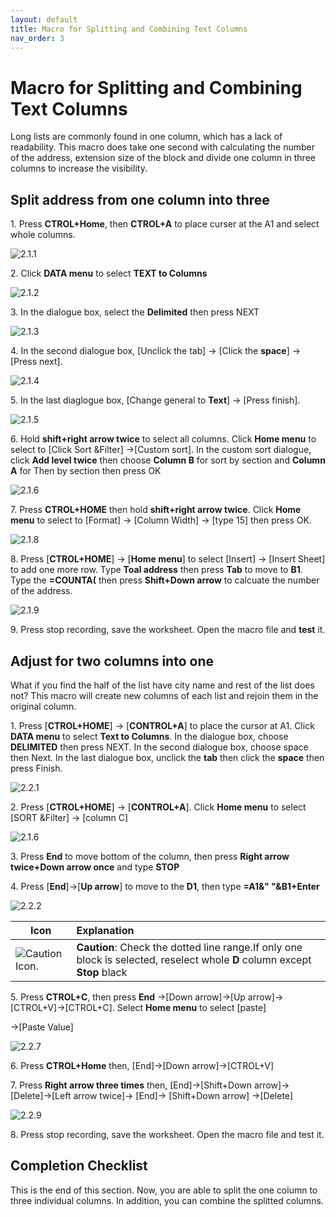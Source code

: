 ```yaml
---
layout: default
title: Macro for Splitting and Combining Text Columns
nav_order: 3
---
```


# Macro for Splitting and Combining Text Columns


Long lists are commonly found in one column, which has a lack of readability. This macro does take one second with calculating the number of the address, extension size of the block and divide one column in three columns to increase the visibility. 



 ## Split address from one column into three
 
 1\. Press **CTROL+Home**, then **CTROL+A** to place curser at the A1 and select whole columns.
 
 ![2.1.1](https://github.com/chase-lsc/Task-Automation-With-Excel-Macros/blob/gh-pages/images/2.1.1.png?raw=true)
 
 
 2\. Click **DATA menu** to select **TEXT to Columns**
 
 ![2.1.2](https://github.com/chase-lsc/Task-Automation-With-Excel-Macros/blob/gh-pages/images/2.1.2.png?raw=true)
 
 
 3\. In the dialogue box, select the **Delimited** then press NEXT
 
 ![2.1.3](https://github.com/chase-lsc/Task-Automation-With-Excel-Macros/blob/gh-pages/images/2.1.3.png?raw=true)
 
 
 4\. In the second dialogue box, [Unclick the tab] -> [Click the **space**] -> [Press next].
 
 ![2.1.4](https://github.com/chase-lsc/Task-Automation-With-Excel-Macros/blob/gh-pages/images/2.1.4.png?raw=true)
 
 
 5\. In the last diaglogue box, [Change general to **Text**] -> [Press finish].
 
 ![2.1.5](https://github.com/chase-lsc/Task-Automation-With-Excel-Macros/blob/gh-pages/images/2.1.5.png?raw=true)
 
 
 6\. Hold **shift+right arrow twice** to select all columns. Click **Home menu** to select to [Click Sort &Filter] ->[Custom sort].
     In the custom sort dialogue, click **Add level twice** then choose **Column B** for sort by section and **Column A** for Then by        section then press OK
 
 ![2.1.6](https://github.com/chase-lsc/Task-Automation-With-Excel-Macros/blob/gh-pages/images/2.1.6.png?raw=true)
    
    
 7\. Press **CTROL+HOME** then hold **shift+right arrow twice**. Click **Home menu** to select to [Format] -> [Column Width] 
   -> [type 15] then press OK.   
 
 ![2.1.8](https://github.com/chase-lsc/Task-Automation-With-Excel-Macros/blob/gh-pages/images/2.1.8.png?raw=true)
 
 
 8\. Press [**CTROL+HOME**] -> [**Home menu**] to select [Insert] -> [Insert Sheet] to add one more row.
     Type **Toal address** then press **Tab** to move to **B1**. Type the **=COUNTA(** then press **Shift+Down arrow** to calcuate the number of the address.
 
 
 ![2.1.9](https://github.com/chase-lsc/Task-Automation-With-Excel-Macros/blob/gh-pages/images/2.1.9.png?raw=true)
 
 
 9\. Press stop recording, save the worksheet. Open the macro file and **test** it.
 
 
 ## Adjust for two columns into one
 
 
 What if you find the half of the list have city name and rest of the list does not? This macro will create new columns of each list and  rejoin them in the original column.
 
 
 
 1\.  Press [**CTROL+HOME**] -> [**CONTROL+A**] to place the cursor at A1. Click **DATA menu** to select **Text to Columns**. In the dialogue box, choose **DELIMITED** then press NEXT. In the second dialogue box, choose space then Next. In the last dialogue box, unclick the **tab** then click the **space** then press Finish.
 
 
 ![2.2.1](https://github.com/chase-lsc/Task-Automation-With-Excel-Macros/blob/gh-pages/images/2.2.1.png?raw=true)
 
 
 2\. Press [**CTROL+HOME**] -> [**CONTROL+A**]. Click **Home menu** to select [SORT &Filter] -> [column C]
 
 ![2.1.6](https://github.com/chase-lsc/Task-Automation-With-Excel-Macros/blob/gh-pages/images/2.1.6.png?raw=true)
 
 
 
 3\. Press **End** to move bottom of the column, then press **Right arrow twice+Down arrow once** and type **STOP**
 
 
 4\. Press [**End**]->[**Up arrow**] to move to the **D1**, then type **=A1&" "&B1+Enter**
 
 
 ![2.2.2](https://github.com/chase-lsc/Task-Automation-With-Excel-Macros/blob/gh-pages/images/2.2.2.png?raw=true)
 
 
 |Icon|Explanation|
|-----|:------|
|![Caution Icon.](https://github.com/chase-lsc/Task-Automation-With-Excel-Macros/blob/gh-pages/images/caution.png?raw=true) |**Caution**: Check the dotted line range.If only one block is selected, reselect whole **D** column except **Stop** black|
 
 5\. Press **CTROL+C**, then press **End** ->[Down arrow]->[Up arrow]->[CTROL+V]->[CTROL+C]. Select **Home menu** to select [paste]
 
 ->[Paste Value]
 
 
 ![2.2.7](https://github.com/chase-lsc/Task-Automation-With-Excel-Macros/blob/gh-pages/images/2.2.7.png?raw=true)
 
 
 6\. Press **CTROL+Home** then, [End]->[Down arrow]->[CTROL+V]
 
 
 7\. Press **Right arrow three times** then, [End]->[Shift+Down arrow]->[Delete]->[Left arrow twice]-> [End]->
 [Shift+Down arrow] ->[Delete]
 
 ![2.2.9](https://github.com/chase-lsc/Task-Automation-With-Excel-Macros/blob/gh-pages/images/2.2.9.png?raw=true)
 
 
 
 8\. Press stop recording, save the worksheet. Open the macro file and test it.
 
 ## Completion Checklist
This is the end of this section. Now, you are able to split the one column to three individual columns.
In addition, you can combine the splitted columns.
